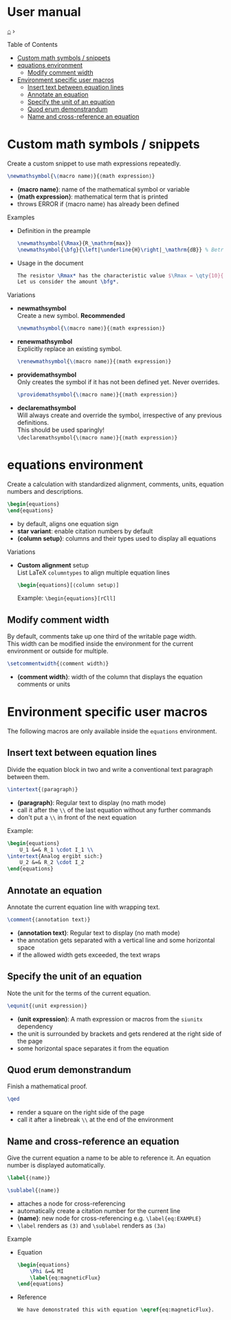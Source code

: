 <h1> User manual </h1>

[⌂](README.md) ›

Table of Contents
- [Custom math symbols / snippets](#custom-math-symbols--snippets)
- [equations environment](#equations-environment)
  - [Modify comment width](#modify-comment-width)
- [Environment specific user macros](#environment-specific-user-macros)
  - [Insert text between equation lines](#insert-text-between-equation-lines)
  - [Annotate an equation](#annotate-an-equation)
  - [Specify the unit of an equation](#specify-the-unit-of-an-equation)
  - [Quod erum demonstrandum](#quod-erum-demonstrandum)
  - [Name and cross-reference an equation](#name-and-cross-reference-an-equation)

# Custom math symbols / snippets
Create a custom snippet to use math expressions repeatedly.
```latex
\newmathsymbol{\⟨macro name⟩}{⟨math expression⟩}
```
- **⟨macro name⟩**: name of the mathematical symbol or variable
- **⟨math expression⟩**: mathematical term that is printed
- throws ERROR if ⟨macro name⟩ has already been defined

Examples
- Definition in the preample
    ```latex
    \newmathsymbol{\Rmax}{R_\mathrm{max}}
    \newmathsymbol{\bfg}{\left|\underline{H}\right|_\mathrm{dB}} % Betragsfrequenzgang
    ```
- Usage in the document
    ```latex
    The resistor \Rmax* has the characteristic value $\Rmax = \qty{10}{\kilo\ohm}$.
    Let us consider the amount \bfg*.
    ```

Variations
- **newmathsymbol**  
    Create a new symbol. **Recommended**
    ```latex
    \newmathsymbol{\⟨macro name⟩}{⟨math expression⟩}
    ```
- **renewmathsymbol**  
    Explicitly replace an existing symbol.
    ```latex
    \renewmathsymbol{\⟨macro name⟩}{⟨math expression⟩}
    ```
- **providemathsymbol**  
    Only creates the symbol if it has not been defined yet. Never overrides.
    ```latex
    \providemathsymbol{\⟨macro name⟩}{⟨math expression⟩}
    ```
- **declaremathsymbol**  
    Will always create and override the symbol, irrespective of any previous definitions.  
    This should be used sparingly!  
    `\declaremathsymbol{\⟨macro name⟩}{⟨math expression⟩}`  

# equations environment
Create a calculation with standardized alignment, comments, units, equation numbers and descriptions.
```latex
\begin{equations}
\end{equations}
``` 
- by default, aligns one equation sign
- **star variant**: enable citation numbers by default
- **⟨column setup⟩**: columns and their types used to display all equations

Variations 
- **Custom alignment** setup  
    List LaTeX `columntypes` to align multiple equation lines
    ```latex
    \begin{equations}[⟨column setup⟩]
    ```
    Example: `\begin{equations}[rCll]`

## Modify comment width
By default, comments take up one third of the writable page width.  
This width can be modified inside the environment for the current environment or outside for multiple.
```latex
\setcommentwidth{⟨comment width⟩}
```
- **⟨comment width⟩**: width of the column that displays the equation comments or units

# Environment specific user macros
The following macros are only available inside the `equations` environment.

## Insert text between equation lines
Divide the equation block in two and write a conventional text paragraph between them.
```latex
\intertext{⟨paragraph⟩}
```
- **⟨paragraph⟩**: Regular text to display (no math mode)
- call it after the `\\` of the last equation without any further commands
- don't put a `\\` in front of the next equation

Example:

```latex
\begin{equations}
    U_1 &=& R_1 \cdot I_1 \\
\intertext{Analog ergibt sich:}
    U_2 &=& R_2 \cdot I_2 
\end{equations}
```

## Annotate an equation
Annotate the current equation line with wrapping text.
```latex
\comment{⟨annotation text⟩}
```
- **⟨annotation text⟩**: Regular text to display (no math mode)
- the annotation gets separated with a vertical line and some horizontal space
- if the allowed width gets exceeded, the text wraps

## Specify the unit of an equation
Note the unit for the terms of the current equation.
```latex
\equnit{⟨unit expression⟩}
```
- **⟨unit expression⟩**: A math expression or macros from the `siunitx` dependency
- the unit is surrounded by brackets and gets rendered at the right side of the page
- some horizontal space separates it from the equation

## Quod erum demonstrandum
Finish a mathematical proof.
```latex
\qed
```
- render a square on the right side of the page
- call it after a linebreak `\\` at the end of the environment

## Name and cross-reference an equation
Give the current equation a name to be able to reference it. An equation number is displayed automatically.
```latex
\label{⟨name⟩}
```
```latex
\sublabel{⟨name⟩}
```
- attaches a node for cross-referencing
- automatically create a citation number for the current line
- **⟨name⟩**: new node for cross-referencing e.g. `\label{eq:EXAMPLE}`
- `\label` renders as `(3)` and `\sublabel` renders as `(3a)`

Example

- Equation
    ```latex
    \begin{equations}
        \Phi &=& MI
        \label{eq:magneticFlux}
    \end{equations}
    ```
- Reference
    ```latex
    We have demonstrated this with equation \eqref{eq:magneticFlux}.
    ```